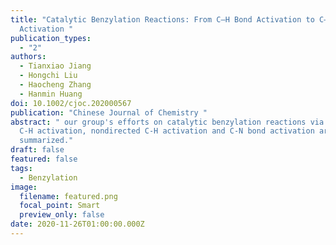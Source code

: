 ```yaml
---
title: "Catalytic Benzylation Reactions: From C–H Bond Activation to C–N Bond
  Activation "
publication_types:
  - "2"
authors:
  - Tianxiao Jiang
  - Hongchi Liu
  - Haocheng Zhang
  - Hanmin Huang
doi: 10.1002/cjoc.202000567
publication: "Chinese Journal of Chemistry "
abstract: " our group's efforts on catalytic benzylation reactions via directed
  C-H activation, nondirected C-H activation and C-N bond activation are
  summarized."
draft: false
featured: false
tags:
  - Benzylation
image:
  filename: featured.png
  focal_point: Smart
  preview_only: false
date: 2020-11-26T01:00:00.000Z
---
```

